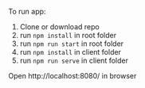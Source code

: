 To run app:

1. Clone or download repo
2. run `npm install` in root folder
3. run `npm run start` in root folder
4. run `npm install` in client folder
5. run `npm run serve` in client folder

Open http://localhost:8080/ in browser
